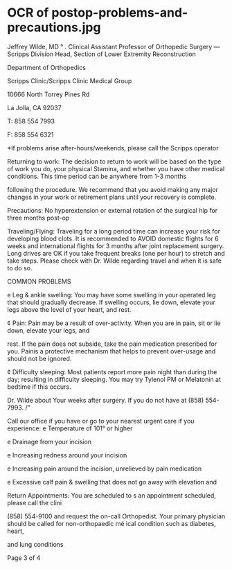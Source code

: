 # OCR of postop-problems-and-precautions.jpg

Jeffrey Wilde, MD ° .
Clinical Assistant Professor of Orthopedic Surgery — Scripps
Division Head, Section of Lower Extremity Reconstruction

Department of Orthopedics

Scripps Clinic/Scripps Clinic Medical Group

10666 North Torrey Pines Rd

La Jolla, CA 92037

T: 858 554 7993

F: 858 554 6321

*If problems arise after-hours/weekends, please call the Scripps operator

Returning to work: The decision to return to work will be based on the type of work you do, your physical
Stamina, and whether you have other medical conditions. This time period can be anywhere from 1-3 months

following the procedure. We recommend that you avoid making any major changes in your work or retirement
plans until your recovery is complete.

Precautions: No hyperextension or external rotation of the surgical hip for three months post-op

Traveling/Flying: Traveling for a long period time can increase your risk for developing blood clots. It is
recommended to AVOID domestic flights for 6 weeks and international flights for 3 months after joint
replacement surgery. Long drives are OK if you take frequent breaks (one per hour) to stretch and take
steps. Please check with Dr. Wilde regarding travel and when it is safe to do so.

COMMON PROBLEMS

e Leg & ankle swelling: You may have some swelling in your operated leg that should gradually decrease. If
swelling occurs, lie down, elevate your legs above the level of your heart, and rest.

¢ Pain: Pain may be a result of over-activity. When you are in pain, sit or lie down, elevate your legs, and

rest. If the pain does not subside, take the pain medication prescribed for you. Painis a protective mechanism
that helps to prevent over-usage and should not be ignored.

¢ Difficulty sleeping: Most patients report more pain night than during the day; resulting in difficulty sleeping.
You may try Tylenol PM or Melatonin at bedtime if this occurs.

Dr. Wilde about Your weeks after surgery. If you do not have
at (858) 554-7993. /”

Call our office if you have or go to your nearest urgent care if you experience:
e Temperature of 101° or higher

e Drainage from your incision

e Increasing redness around your incision

e Increasing pain around the incision, unrelieved by pain medication

e Excessive calf pain & swelling that does not go away with elevation and

Return Appointments: You are scheduled to s
an appointment scheduled, please call the clini

(858) 554-9100 and request the on-call
Orthopedist. Your primary physician should be called for non-orthopaedic mé ical condition such as diabetes, heart,

and lung conditions

Page 3 of 4

